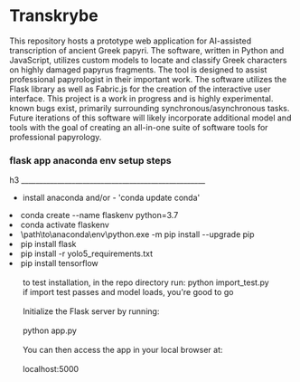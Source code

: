 # Transkrybe

This repository hosts a prototype web application for AI-assisted transcription of ancient Greek papyri. The software, written in Python and JavaScript, utilizes custom models to locate and classify Greek characters on 
highly damaged papyrus fragments. The tool is designed to assist professional papyrologist in their important work. The software utilizes the Flask library as well as Fabric.js for the creation of the interactive 
user interface. This project is a work in progress and is highly experimental. known bugs exist, primarily surrounding synchronous/asynchronous tasks. Future iterations of this software will likely incorporate 
additional model and tools with the goal of creating an all-in-one suite of software tools for professional papyrology.  

<h3>flask app anaconda env setup steps</h3>h3
___________________________________________________
<br>
<ul>
<li>install anaconda and/or - 'conda update conda'</ul>
<li>conda create --name flaskenv python=3.7</ul>
<li>conda activate flaskenv</ul>
<li>\path\to\anaconda\env\python.exe -m pip install --upgrade pip</ul>
<li>pip install flask</ul>
<li>pip install -r yolo5_requirements.txt</ul>
<li>pip install tensorflow</ul>
<ul><br>
        to test installation, in the repo directory run: python import_test.py
<br>
if import test passes and model loads, you're good to go
<br><br>
Initialize the Flask server by running:<br><br>
                        python app.py
<br><br>
You can then access the app in your local browser at:<br><br>
                        localhost:5000
